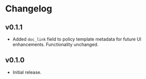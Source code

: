 # Changelog

## v0.1.1

- Added `doc_link` field to policy template metadata for future UI enhancements. Functionality unchanged.

## v0.1.0

- Initial release.
